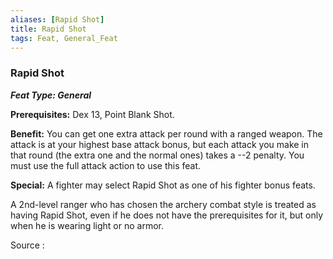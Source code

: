 ```yaml
---
aliases: [Rapid Shot]
title: Rapid Shot
tags: Feat, General_Feat
---
```

### Rapid Shot 
***Feat Type: General***

**Prerequisites:** Dex 13, Point Blank Shot.

**Benefit:** You can get one extra attack per round with a ranged
weapon. The attack is at your highest base attack bonus, but each attack
you make in that round (the extra one and the normal ones) takes a --2
penalty. You must use the full attack action to use this feat.

**Special:** A fighter may select Rapid Shot as one of his fighter bonus
feats.

A 2nd-level ranger who has chosen the archery combat style is treated as
having Rapid Shot, even if he does not have the prerequisites for it,
but only when he is wearing light or no armor.


Source :